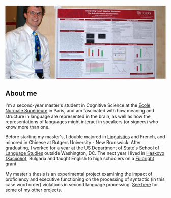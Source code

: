 ![Poster presentation](files/poster.jpg)

## About me
I'm a second-year master's student in Cognitive Science at the [École Normale Supérieure](https://cognition.ens.fr/en) in Paris, and am fascinated with how meaning and structure in language are represented in the brain, as well as how the representations of languages might interact in speakers (or signers) who know more than one.

Before starting my master's, I double majored in [Linguistics](https://sites.google.com/site/experimentalsyntax4/home) and French, and minored in Chinese at Rutgers University - New Brunswick. After graduating, I worked for a year at the US Department of State's [School of Language Studies](https://www.state.gov/m/fsi/sls/) outside Washington, DC. The next year I lived in [Haskovo (Хасково)](https://en.wikipedia.org/wiki/Haskovo), Bulgaria and taught English to high schoolers on a [Fulbright](http://www.fulbright.bg/en/) grant.

My master's thesis is an experimental project examining the impact of proficiency and executive functioning on the processing of syntactic (in this case word order) violations in second language processing. [See here](https://JeremyYeaton.github.io/research) for some of my other projects.
